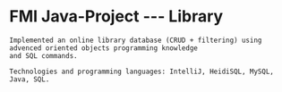 # FMI Java-Project --- Library

	Implemented an online library database (CRUD + filtering) using advenced oriented objects programming knowledge
	and SQL commands.
	
	Technologies and programming languages: IntelliJ, HeidiSQL, MySQL, Java, SQL.
